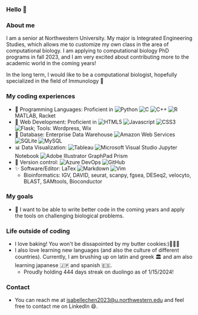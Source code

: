 ### Hello 👋

### About me
I am a senior at Northwestern University. My major is Integrated Engineering Studies, which allows me to customize my own class in the area of computational biology. I am applying to computational biology PhD programs in fall 2023, and I am very excited about contributing more to the academic world in the coming years!

In the long term, I would like to be a computational biologist, hopefully specialized in the field of Immunology 🧬

### My coding experiences
- 🔭 Programming Languages: Proficient in 
![Python](https://img.shields.io/badge/Python-14354C?style=for-the-badge&logo=python&logoColor=white)
![C](https://custom-icon-badges.herokuapp.com/badge/C-03599C.svg?style=for-the-badge&logo=c-in-hexagon&logoColor=white)
![C++](https://custom-icon-badges.herokuapp.com/badge/C++-9C033A.svg?style=for-the-badge&logo=cpp2&logoColor=white)
![R](https://img.shields.io/badge/R-276DC3?style=for-the-badge&logo=r&logoColor=white)
MATLAB, Racket
- 🌱 Web Development: Proficient in
![HTML5](https://img.shields.io/badge/-HTML5-E34F26?style=for-the-badge&logo=html5&logoColor=white)
![Javascript](https://img.shields.io/badge/JavaScript-F7DF1E.svg?style=for-the-badge&logo=javascript&logoColor=white)
![CSS3](https://img.shields.io/badge/-CSS3-1572B6?style=for-the-badge&logo=css3)
![Flask](https://img.shields.io/badge/Flask-000000?style=for-the-badge&logo=flask&logoColor=white); Tools: Wordpress, Wix
- 📀 Database: Enterprise Data Warehouse
![Amazon Web Services](https://img.shields.io/badge/Amazon_AWS-232F3E?style=for-the-badge&logo=amazon-aws&logoColor=white)
![SQLite](https://img.shields.io/badge/SQLite-07405E?style=for-the-badge&logo=sqlite&logoColor=white)
![MySQL](https://img.shields.io/badge/MySQL-00000F?style=for-the-badge&logo=mysql&logoColor=white)
- 📊 Data Visualization:
![Tableau](https://img.shields.io/badge/Tableau-E97627?style=for-the-badge&logo=Tableau&logoColor=white)
![Microsoft Visual Studio](https://img.shields.io/badge/Visual_Studio-5C2D91?style=for-the-badge&logo=visual%20studio&logoColor=white)
Jupyter Notebook
![Adobe Illustrator](https://img.shields.io/badge/Adobe%20Illustrator-FF9A00?style=for-the-badge&logo=adobe%20illustrator&logoColor=white)
GraphPad Prism
- 👀 Version control:
![Azure DevOps](https://img.shields.io/badge/Microsoft_Azure-0089D6?style=for-the-badge&logo=microsoft-azure&logoColor=white)
![GitHub](https://img.shields.io/badge/GitHub-100000?style=for-the-badge&logo=github&logoColor=white)
- ✨ Software/Editor: LaTex
![Markdown](https://img.shields.io/badge/Markdown-000000?style=for-the-badge&logo=markdown&logoColor=white)
![Vim](https://img.shields.io/badge/VIM-%2311AB00.svg?&style=for-the-badge&logo=vim&logoColor=white)
  - Bioinformatics: IGV, DAVID, seurat, scanpy, fgsea, DESeq2, velocyto, BLAST, SAMtools, Bioconductor

### My goals
- 🤩 I want to be able to write better code in the coming years and apply the tools on challenging biological problems.

### Life outside of coding
- I love baking! You won't be dissapointed by my butter cookies:)👩🏻‍🍳
- I also love learning new languages (and also the culture of different countries). Currently, I am brushing up on latin and greek 🏛 and am also learning japanese 🇯🇵 and spanish 🇪🇸.
  - Proudly holding 444 days streak on duolingo as of 1/15/2024!

### Contact 
- You can reach me at isabellechen2023@u.northwestern.edu and feel free to contact me on LinkedIn 😄.

